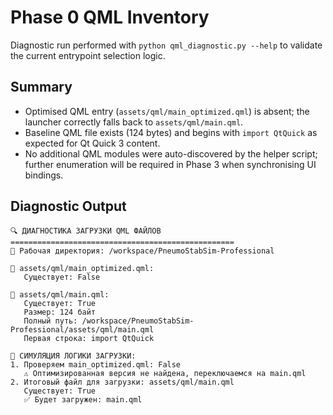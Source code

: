 # Phase 0 QML Inventory

Diagnostic run performed with `python qml_diagnostic.py --help` to validate the
current entrypoint selection logic.

## Summary

- Optimised QML entry (`assets/qml/main_optimized.qml`) is absent; the launcher
  correctly falls back to `assets/qml/main.qml`.
- Baseline QML file exists (124 bytes) and begins with `import QtQuick` as
  expected for Qt Quick 3 content.
- No additional QML modules were auto-discovered by the helper script; further
  enumeration will be required in Phase 3 when synchronising UI bindings.

## Diagnostic Output

```
🔍 ДИАГНОСТИКА ЗАГРУЗКИ QML ФАЙЛОВ
==================================================
📂 Рабочая директория: /workspace/PneumoStabSim-Professional

📄 assets/qml/main_optimized.qml:
   Существует: False

📄 assets/qml/main.qml:
   Существует: True
   Размер: 124 байт
   Полный путь: /workspace/PneumoStabSim-Professional/assets/qml/main.qml
   Первая строка: import QtQuick

🔄 СИМУЛЯЦИЯ ЛОГИКИ ЗАГРУЗКИ:
1. Проверяем main_optimized.qml: False
   ⚠️ Оптимизированная версия не найдена, переключаемся на main.qml
2. Итоговый файл для загрузки: assets/qml/main.qml
   Существует: True
   ✅ Будет загружен: main.qml
```
